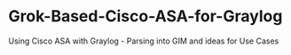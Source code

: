 # Grok-Based-Cisco-ASA-for-Graylog
Using Cisco ASA with Graylog - Parsing into GIM and ideas for Use Cases
